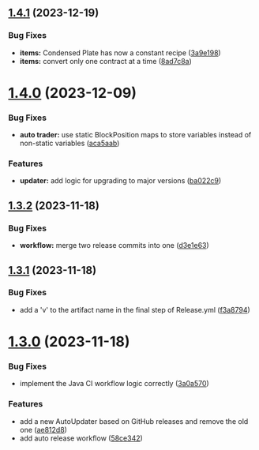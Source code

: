 ## [1.4.1](https://github.com/VoperAD/SlimeFrame/compare/v1.4.0...v1.4.1) (2023-12-19)


### Bug Fixes

* **items:** Condensed Plate has now a constant recipe ([3a9e198](https://github.com/VoperAD/SlimeFrame/commit/3a9e198a6202b7c8abea3b8f66e5e3f5573b1178))
* **items:** convert only one contract at a time ([8ad7c8a](https://github.com/VoperAD/SlimeFrame/commit/8ad7c8a4e70438d40151018fa4a3c3457f14e881))



# [1.4.0](https://github.com/VoperAD/SlimeFrame/compare/v1.3.2...v1.4.0) (2023-12-09)


### Bug Fixes

* **auto trader:** use static BlockPosition maps to store variables instead of non-static variables ([aca5aab](https://github.com/VoperAD/SlimeFrame/commit/aca5aab5ffa8fee701dcd46cd8b712f5d80c9ca4))


### Features

* **updater:** add logic for upgrading to major versions ([ba022c9](https://github.com/VoperAD/SlimeFrame/commit/ba022c96677341cae86d5157cfe4d872e0feef9d))



## [1.3.2](https://github.com/VoperAD/SlimeFrame/compare/v1.3.1...v1.3.2) (2023-11-18)


### Bug Fixes

* **workflow:** merge two release commits into one ([d3e1e63](https://github.com/VoperAD/SlimeFrame/commit/d3e1e63b0252886714fcfec383e478d0f88067d8))



## [1.3.1](https://github.com/VoperAD/SlimeFrame/compare/v1.3.0...v1.3.1) (2023-11-18)


### Bug Fixes

* add a 'v' to the artifact name in the final step of Release.yml ([f3a8794](https://github.com/VoperAD/SlimeFrame/commit/f3a8794098fa5f3ac6d24ce7f1719445f8e9731c))



# [1.3.0](https://github.com/VoperAD/SlimeFrame/compare/v1.2.0...v1.3.0) (2023-11-18)


### Bug Fixes

* implement the Java CI workflow logic correctly ([3a0a570](https://github.com/VoperAD/SlimeFrame/commit/3a0a570df9c77dc76f953fe45c4ef5c43bfd3a04))


### Features

* add a new AutoUpdater based on GitHub releases and remove the old one ([ae812d8](https://github.com/VoperAD/SlimeFrame/commit/ae812d84a6b908e706350588915a4450688a4c98))
* add auto release workflow ([58ce342](https://github.com/VoperAD/SlimeFrame/commit/58ce3425c39ff721034f86ee7516e698c09cd2d2))



